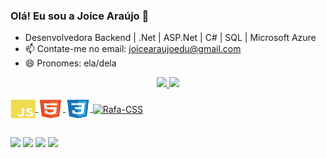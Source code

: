 ### Olá! Eu sou a Joice Araújo 👋

- Desenvolvedora Backend | .Net | ASP.Net | C# | SQL | Microsoft Azure
- 📫 Contate-me no email: joicearaujoedu@gmail.com
- 😄 Pronomes: ela/dela
<div align="center">
  <a href="https://github.com/joiceraujo">
  <img height="150em" src="https://github-readme-stats.vercel.app/api?username=joiceraujo&show_icons=true&theme=radical&include_all_commits=true&count_private=true"/>
  <img height="130em" src="https://github-readme-stats.vercel.app/api/top-langs/?username=joiceraujo&layout=compact&langs_count=7&theme=radical"/>
</div> 
<div style="display: inline_block"><br>
  <img align="center" alt="Rafa-Js" height="30" width="40" src="https://raw.githubusercontent.com/devicons/devicon/master/icons/javascript/javascript-plain.svg">
  <img align="center" alt="Rafa-HTML" height="30" width="40" src="https://raw.githubusercontent.com/devicons/devicon/master/icons/html5/html5-original.svg">
  <img align="center" alt="Rafa-CSS" height="30" width="40" src="https://raw.githubusercontent.com/devicons/devicon/master/icons/css3/css3-original.svg">
  <img align="center" alt="Rafa-CSS" height="30" width="40" src="raw.githubusercontent.com/devicons/devicon/master/icons">
</div>

##

<div> 
  <a href="https://www.instagram.com/joice.tech/" target="_blank"><img src="https://img.shields.io/badge/-Instagram-%23E4405F?style=for-the-badge&logo=instagram&logoColor=white" target="_blank"></a>
 <a href="joiceraujo#6896" target="_blank"><img src="https://img.shields.io/badge/Discord-7289DA?style=for-the-badge&logo=discord&logoColor=white" target="_blank"></a> 
  <a href = "mailto:joicearaujoedu@gmail.com"><img src="https://img.shields.io/badge/-Gmail-%23333?style=for-the-badge&logo=gmail&logoColor=white" target="_blank"></a>
  <a href="https://www.linkedin.com/in/joicearaujodev/" target="_blank"><img src="https://img.shields.io/badge/-LinkedIn-%230077B5?style=for-the-badge&logo=linkedin&logoColor=white" target="_blank"></a>
  
 
 
</div>  
